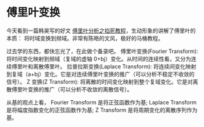 # 傅里叶变换

今天看到一篇韩昊写的好文 [傅里叶分析之掐死教程](http://zhuanlan.zhihu.com/wille/19763358)，生动形象的讲解了傅里叶的本质： 将时域变换到频域。非常有陈皓的文风，极好的马桶教程。

过去学的东西，都快忘光了，在此做个备录吧。
傅里叶变换(Fourier Transform): 将时间变化映射到频域（复域的虚轴 0+bj）变化。从时间的连续性看，又分为连续傅里叶和离散傅里叶。
拉普拉斯变换(Laplace Transform): 将连续间变化映射到复域（a+bj）变化。它是对连续傅里叶变换的推广（可以分析不稳定不收敛的信号）。 
Z 变换(Z Transform): 将离散的时间变化映射到整个复域变化。它是对离散傅里叶变换的推广（可以分析不收敛的离散信号）。 

从基的观点上看，
Fourier Transform 是将正弦函数作为基;
Laplace Transform 是将幅度指数变化的正弦函数作为基;
Z Transform 是将周期变化的离散序列作为基。
